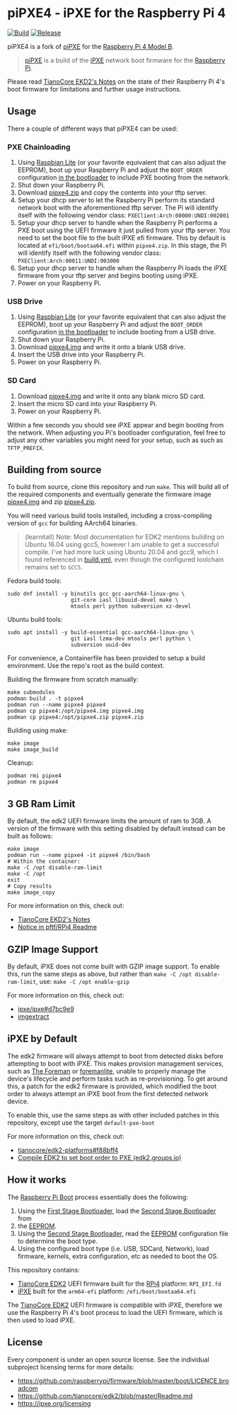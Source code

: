 # piPXE4 - iPXE for the Raspberry Pi 4

[![Build](https://img.shields.io/github/workflow/status/learnitall/pipxe4/Build)](https://github.com/ipxe/pipxe/actions?query=workflow%3ABuild+branch%3Amaster)
[![Release](https://img.shields.io/github/v/release/learnitall/pipxe4)](https://github.com/learnitall/pipxe4/releases/latest)

piPXE4 is a fork of [piPXE] for the [Raspberry Pi 4 Model B].

> [piPXE] is a build of the [iPXE] network boot firmware for the
> [Raspberry Pi].

Please read [TianoCore EKD2's Notes] on the state of their Raspberry
Pi 4's boot firmware for limitations and further usage instructions.

## Usage

There a couple of different ways that piPXE4 can be used:

### PXE Chainloading

1. Using [Raspbian Lite] (or your favorite equivalent that can also
adjust the EEPROM), boot up your Raspberry Pi and adjust the
`BOOT_ORDER` configuration [in the bootloader] to include PXE booting
from the network.
1. Shut down your Raspberry Pi.
1. Download [pipxe4.zip] and copy the contents into your tftp server.
1. Setup your dhcp server to let the Raspberry Pi perform its standard
network boot with the aforementioned tftp server. The Pi will identify
itself with the following vendor class: `PXEClient:Arch:00000:UNDI:002001`
1. Setup your dhcp server to handle when the Raspberry Pi performs a
PXE boot using the UEFI firmware it just pulled from your tftp server.
You need to set the boot file to the built iPXE efi firmware.
This by default is located at `efi/boot/bootaa64.efi` within `pipxe4.zip`.
In this stage, the Pi will identify itself with the following vendor
class: `PXEClient:Arch:00011:UNDI:003000`
1. Setup your dhcp server to handle when the Raspberry Pi loads the
iPXE firmware from your tftp server and begins booting using iPXE.
1. Power on your Raspberry Pi.

### USB Drive

1. Using [Raspbian Lite] (or your favorite equivalent that can also
adjust the EEPROM), boot up your Raspberry Pi and adjust the
`BOOT_ORDER` configuration [in the bootloader] to include booting
from a USB drive.
1. Shut down your Raspberry Pi.
2. Download [pipxe4.img] and write it onto a blank USB drive.
3. Insert the USB drive into your Raspberry Pi.
4. Power on your Raspberry Pi.

### SD Card

1. Download [pipxe4.img] and write it onto any blank micro SD card.
2. Insert the micro SD card into your Raspberry Pi.
3. Power on your Raspberry Pi.

Within a few seconds you should see iPXE appear and begin booting from
the network. When adjusting you Pi's bootloader configuration, feel free
to adjust any other variables you might need for your setup, such as such
as `TFTP_PREFIX`.

## Building from source

To build from source, clone this repository and run `make`.  This will
build all of the required components and eventually generate the firmware
image [pipxe4.img] and zip [pipxe4.zip].

You will need various build tools installed, including a
cross-compiling version of `gcc` for building AArch64 binaries.

> (learnitall) Note: Most documentation for EDK2 mentions
> building on Ubuntu 16.04 using gcc5, however I am unable to get
> a successful compile. I've had more luck using Ubuntu 20.04 and
> gcc9, which I found referenced in [build.yml], even though
> the configured toolchain remains set to `GCC5`.

Fedora build tools:

    sudo dnf install -y binutils gcc gcc-aarch64-linux-gnu \
                        git-core iasl libuuid-devel make \
                        mtools perl python subversion xz-devel

Ubuntu build tools:

    sudo apt install -y build-essential gcc-aarch64-linux-gnu \
                        git iasl lzma-dev mtools perl python \
                        subversion uuid-dev

For convenience, a Containerfile has been provided to setup a
build environment. Use the repo's root as the build context.

Building the firmware from scratch manually:

    make submodules
    podman build . -t pipxe4
    podman run --name pipxe4 pipxe4
    podman cp pipxe4:/opt/pipxe4.img pipxe4.img
    podman cp pipxe4:/opt/pipxe4.zip pipxe4.zip

Building using make:

    make image
    make image_build

Cleanup:

    podman rmi pipxe4
    podman rm pipxe4


## 3 GB Ram Limit

By default, the edk2 UEFI firmware limits the amount of ram to 3GB.
A version of the firmware with this setting disabled by default instead can be built
as follows:

    make image
    podman run --name pipxe4 -it pipxe4 /bin/bash
    # Within the container:
    make -C /opt disable-ram-limit
    make -C /opt
    exit
    # Copy results
    make image_copy

For more information on this, check out:

* [TianoCore EKD2's Notes]
* [Notice in pftf/RPi4 Readme]

## GZIP Image Support

By default, iPXE does not come built with GZIP image support. To enable this,
run the same steps as above, but rather than `make -C /opt disable-ram-limit`,
use: `make -C /opt enable-gzip`

For more information on this, check out:

* [ipxe/ipxe#d7bc9e9]
* [imgextract]

## iPXE by Default

The edk2 firmware will always attempt to boot from detected disks before
attempting to boot with iPXE. This makes provision management services,
such as [The Foreman] or [foremanlite], unable to properly manage the device's
lifecycle and perform tasks such as re-provisioning. To get around this, a
patch for the edk2 firmware is provided, which modified the boot order to always
attempt an iPXE boot from the first detected network device.

To enable this, use the same steps as with other included patches in this
repository, except use the target `default-pxe-boot`

For more information on this, check out:

* [tianocore/edk2-platforms#f88bff4]
* [Compile EDK2 to set boot order to PXE (edk2.groups.io)]

## How it works

The [Raspberry Pi Boot] process essentially does the following:

1. Using the [First Stage Bootloader], load the [Second Stage Bootloader] from
2. the [EEPROM].
3. Using the [Second Stage Bootloader], read the [EEPROM] configuration file to
determine the boot type.
1. Using the configured boot type (i.e. USB, SDCard, Network), load firmware,
kernels, extra configuration, etc as needed to boot the OS.

This repository contains:

* [TianoCore EDK2] UEFI firmware built for the [RPi4] platform: `RPI_EFI.fd`
* [iPXE] built for the `arm64-efi` platform: `/efi/boot/bootaa64.efi`

The [TianoCore EDK2] UEFI firmware is compatible with iPXE, therefore we use the
Raspberry Pi 4's boot process to load the UEFI firmware, which is then used
to load iPXE.

## License

Every component is under an open source license.  See the individual
subproject licensing terms for more details:

* <https://github.com/raspberrypi/firmware/blob/master/boot/LICENCE.broadcom>
* <https://github.com/tianocore/edk2/blob/master/Readme.md>
* <https://ipxe.org/licensing>

[iPXE]: https://ipxe.org
[piPXE]: https://github.com/ipxe/pipxe
[Raspberry Pi]: https://www.raspberrypi.org
[Raspberry Pi 4 Model B]: https://www.raspberrypi.com/products/raspberry-pi-4-model-b/
[pipxe4.img]: https://github.com/learnitall/pipxe4/releases/latest/download/pipxe4.img
[pipxe4.zip]: https://github.com/learnitall/pipxe4/releases/latest/download/pipxe4.zip
[TianoCore EDK2]: https://github.com/tianocore/edk2
[Using EDK II with Native GCC]: https://github.com/tianocore/tianocore.github.io/wiki/Using-EDK-II-with-Native-GCC
[RPi4]: https://github.com/tianocore/edk2-platforms/tree/master/Platform/RaspberryPi/RPi4
[build.yml]: https://github.com/ipxe/pipxe/tree/master/.github/workflows
[Raspberry Pi Boot]: https://www.raspberrypi.com/documentation/computers/raspberry-pi.html#first-stage-bootloader
[in the bootloader]: https://www.raspberrypi.com/documentation/computers/raspberry-pi.html#raspberry-pi-4-bootloader-configuration
[Raspbian Lite]: https://www.raspberrypi.org/downloads/raspbian/
[EEPROM]: https://www.raspberrypi.com/documentation/computers/raspberry-pi.html#raspberry-pi-4-boot-eeprom
[Second Stage Bootloader]: https://www.raspberrypi.com/documentation/computers/raspberry-pi.html#second-stage-bootloader
[First Stage Bootloader]: https://www.raspberrypi.com/documentation/computers/raspberry-pi.html#first-stage-bootloader
[TianoCore EKD2's Notes]: https://github.com/tianocore/edk2-platforms/tree/master/Platform/RaspberryPi/RPi4#notes
[Notice in pftf/RPi4 Readme]: https://github.com/pftf/RPi4/blob/master/Readme.md#initial-notice
[imgextract]: https://ipxe.org/cmd/imgextract
[ipxe/ipxe#d7bc9e9]: https://github.com/ipxe/ipxe/commit/d7bc9e9d67c2e7a4d2006d2c48485b3265aea038
[The Foreman]: https://theforeman.org
[foremanlite]: https://github.com/learnitall/foremanlite
[Compile EDK2 to set boot order to PXE (edk2.groups.io)]: https://edk2.groups.io/g/discuss/topic/80312657?p=Created%2C%2C%2C20%2C2%2C0%2C0
[tianocore/edk2-platforms#f88bff4]: https://github.com/tianocore/edk2-platforms/commit/f88bff4d000c69b1135969dbeafccaeb782dcdf3